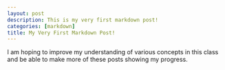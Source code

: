 ```yaml
---
layout: post
description: This is my very first markdown post!
categories: [markdown]
title: My Very First Markdown Post!
---
```


I am hoping to improve my understanding of various concepts in this class and be able to make more of these posts showing my progress.